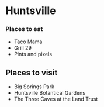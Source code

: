 # Huntsville

### Places to eat
- Taco Mama
- Grill 29
- Pints and pixels

## Places to visit

- Big Springs Park
- Huntsville Botantical Gardens
- The Three Caves at the Land Trust
